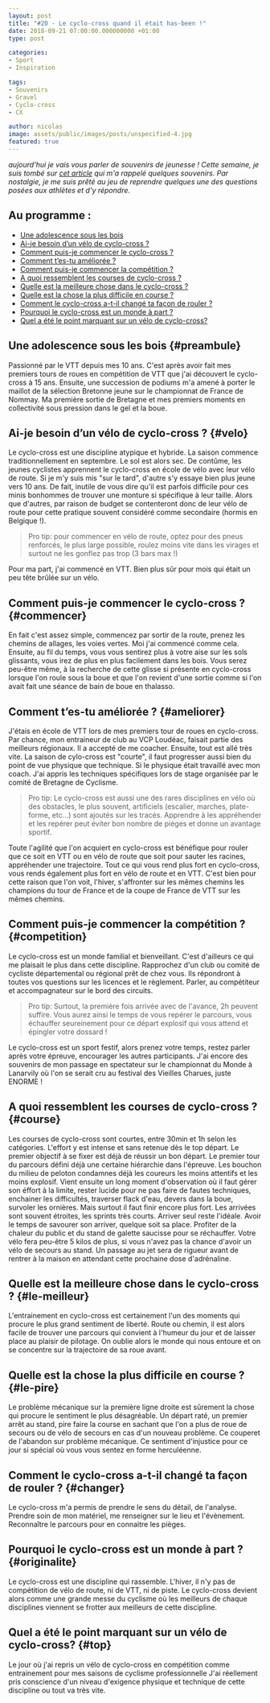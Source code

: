 ```yaml
---
layout: post
title: "#20 - Le cyclo-cross quand il était has-been !"
date: 2018-09-21 07:00:00.000000000 +01:00
type: post

categories:
- Sport
- Inspiration

tags:
- Souvenirs
- Gravel
- Cyclo-cross
- CX

author: nicolas
image: assets/public/images/posts/unspecified-4.jpg
featured: true
---
```

<em>aujourd'hui je vais vous parler de souvenirs de jeunesse ! Cette semaine, je suis tombé sur <a href="https://www.rapha.cc/fr/fr/stories/get-across-it" rel="nofollow" target="_blank">cet article</a> qui m'a rappelé quelques souvenirs. Par nostalgie, je me suis prêté au jeu de reprendre quelques une des questions posées aux athlètes et d'y répondre.</em>

## Au programme :
- [Une adolescence sous les bois](#preambule)
- [Ai-je besoin d’un vélo de cyclo-cross ?](#velo)
- [Comment puis-je commencer le cyclo-cross ?](#commencer)
- [Comment t’es-tu améliorée ?](#ameliorer)
- [Comment puis-je commencer la compétition ?](#competition)
- [A quoi ressemblent les courses de cyclo-cross ?](#course)
- [Quelle est la meilleure chose dans le cyclo-cross ?](#le-meilleur)
- [Quelle est la chose la plus difficile en course ?](#le-pire)
- [Comment le cyclo-cross a-t-il changé ta façon de rouler ?](#changer)
- [Pourquoi le cyclo-cross est un monde à part ?](#originalite)
- [Quel a été le point marquant sur un vélo de cyclo-cross?](#top)

## Une adolescence sous les bois {#preambule}

Passionné par le VTT depuis mes 10 ans. C'est après avoir fait mes premiers tours de roues en compétition de VTT que j'ai découvert le cyclo-cross à 15 ans. Ensuite, une succession de podiums m'a amené à porter le maillot de la sélection Bretonne jeune sur le championnat de France de Nommay. Ma première sortie de Bretagne et mes premiers moments en collectivité sous pression dans le gel et la boue.

## Ai-je besoin d’un vélo de cyclo-cross ? {#velo}

Le cyclo-cross est une discipline atypique et hybride. La saison commence traditionnellement en septembre. Le sol est alors sec. De contûme, les jeunes cyclistes apprennent le cyclo-cross en école de vélo avec leur vélo de route. Si je m'y suis mis "sur le tard", d'autre s'y essaye bien plus jeune vers 10 ans. De fait, inutile de vous dire qu'il est parfois difficile pour ces minis bonhommes de trouver une monture si spécifique à leur taille. Alors que d'autres, par raison de budget se contenteront donc de leur vélo de route pour cette pratique souvent considéré comme secondaire (hormis en Belgique !).
<blockquote>Pro tip: pour commencer en vélo de route, optez pour des pneus renforcés, le plus large possible, roulez moins vite dans les virages et surtout ne les gonflez pas trop (3 bars max !)</blockquote>
Pour ma part, j'ai commencé en VTT. Bien plus sûr pour mois qui était un peu tête brûlée sur un vélo.

## Comment puis-je commencer le cyclo-cross ? {#commencer}

En fait c'est assez simple, commencez par sortir de la route, prenez les chemins de allages, les voies vertes. Moi j'ai commencé comme cela. Ensuite, au fil du temps, vous vous sentirez plus à votre aise sur les sols glissants, vous irez de plus en plus facilement dans les bois. Vous serez peu-être même, à la recherche de cette glisse si présente en cyclo-cross lorsque l'on roule sous la boue et que l'on revient d'une sortie comme si l'on avait fait une séance de bain de boue en thalasso.

## Comment t’es-tu améliorée ? {#ameliorer}

J'étais en école de VTT lors de mes premiers tour de roues en cyclo-cross. Par chance, mon entraineur de club au VCP Loudéac, faisait partie des meilleurs régionaux. Il a accepté de me coacher. Ensuite, tout est allé très vite. La saison de cylo-cross est "courte", il faut progresser aussi bien du point de vue physique que technique. Si le physique était travaillé avec mon coach. J'ai appris les techniques spécifiques lors de stage organisée par le comité de Bretagne de Cyclisme.
<blockquote>Pro tip: Le cyclo-cross est aussi une des rares disciplines en vélo où des obstacles, le plus souvent, artificiels (escalier, marches, plate-forme, etc...) sont ajoutés sur les tracés. Apprendre à les appréhender et les repérer peut éviter bon nombre de pièges et donne un avantage sportif.</blockquote>
Toute l'agilité que l'on acquiert en cyclo-cross est bénéfique pour rouler que ce soit en VTT ou en vélo de route que soit pour sauter les racines, appréhender une trajectoire. Tout ce qui vous rend plus fort en cyclo-cross, vous rends également plus fort en vélo de route et en VTT. C'est bien pour cette raison que l'on voit, l'hiver, s'affronter sur les mêmes chemins les champions du tour de France et de la coupe de France de VTT sur les mêmes chemins.

## Comment puis-je commencer la compétition ? {#competition}

Le cyclo-cross est un monde familial et bienveillant. C'est d'ailleurs ce qui me plaisait le plus dans cette discipline. Rapprochez d'un club ou comité de cycliste départemental ou régional prêt de chez vous. Ils répondront à toutes vos questions sur les licences et le règlement. Parler, au compétiteur et accompagnateur sur le bord des circuits.
<blockquote>Pro tip: Surtout, la première fois arrivée avec de l'avance, 2h peuvent suffire. Vous aurez ainsi le temps de vous repérer le parcours, vous échauffer seureinement pour ce départ explosif qui vous attend et épingler votre dossard !</blockquote>
Le cyclo-cross est un sport festif, alors prenez votre temps, restez parler après votre épreuve, encourager les autres participants. J'ai encore des souvenirs de mon passage en spectateur sur le championnat du Monde à Lanarvily où l'on se serait cru au festival des Vieilles Charues, juste ENORME !

## A quoi ressemblent les courses de cyclo-cross ? {#course}

Les courses de cyclo-cross sont courtes, entre 30min et 1h selon les catégories. L'effort y est intense et sans retenue dès le top départ. Le premier objectif à se fixer est déjà de réussir un bon départ. Le premier tour du parcours défini déjà une certaine hiérarchie dans l'épreuve. Les bouchon du milieu de peloton condamnes déjà les coureurs les moins attentifs et les moins explosif. Vient ensuite un long moment d'observation où il faut gérer son éffort à la limite, rester lucide pour ne pas faire de fautes techniques, enchainer les difficultés, traverser flack d'eau, devers dans la boue, survoler les ornières. Mais surtout il faut finir encore plus fort. Les arrivées sont souvent étroites, les sprints très courts. Arriver seul reste l'idéale. Avoir le temps de savourer son arriver, quelque soit sa place. Profiter de la chaleur du public et du stand de galette saucisse pour se réchauffer. Votre vélo fera peu-être 5 kilos de plus, si vous n'avez pas la chance d'avoir un vélo de secours au stand. Un passage au jet sera de rigueur avant de rentrer à la maison en attendant cette prochaine dose d'adrénaline.

## Quelle est la meilleure chose dans le cyclo-cross ? {#le-meilleur}

L'entrainement en cyclo-cross est certainement l'un des moments qui procure le plus grand sentiment de liberté. Route ou chemin, il est alors facile de trouver une parcours qui convient à l'humeur du jour et de laisser place au plaisir de pilotage. On oublie alors le monde qui nous entoure et on se concentre sur la trajectoire de sa roue avant.

## Quelle est la chose la plus difficile en course ? {#le-pire}

Le problème mécanique sur la première ligne droite est sûrement la chose qui procure le sentiment le plus désagréable. Un départ raté, un premier arrêt au stand, pire faire la course en sachant que l'on a plus de roue de secours ou de vélo de secours en cas d'un nouveau problème. Ce couperet de l'abandon sur problème mécanique. Ce sentiment d'injustice pour ce jour si spécial où vous vous sentez en forme herculéenne.

## Comment le cyclo-cross a-t-il changé ta façon de rouler ? {#changer}

Le cyclo-cross m'a permis de prendre le sens du détail, de l'analyse. Prendre soin de mon matériel, me renseigner sur le lieu et l'évènement. Reconnaître le parcours pour en connaitre les pièges.

## Pourquoi le cyclo-cross est un monde à part ? {#originalite}

Le cyclo-cross est une discipline qui rassemble. L'hiver, il n'y pas de compétition de vélo de route, ni de VTT, ni de piste. Le cyclo-cross devient alors comme une grande messe du cyclisme où les meilleurs de chaque disciplines viennent se frotter aux meilleurs de cette discipline.

## Quel a été le point marquant sur un vélo de cyclo-cross? {#top}

Le jour où j'ai repris un vélo de cyclo-cross en compétition comme entrainement pour mes saisons de cyclisme professionnelle J'ai réellement pris conscience d'un niveau d'exigence physique et technique de cette discipline ou tout va très vite.
